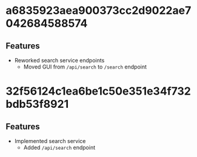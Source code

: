 # a6835923aea900373cc2d9022ae7042684588574
## Features
* Reworked search service endpoints
  * Moved GUI from `/api/search` to `/search` endpoint

# 32f56124c1ea6be1c50e351e34f732bdb53f8921
## Features
* Implemented search service
  * Added `/api/search` endpoint
